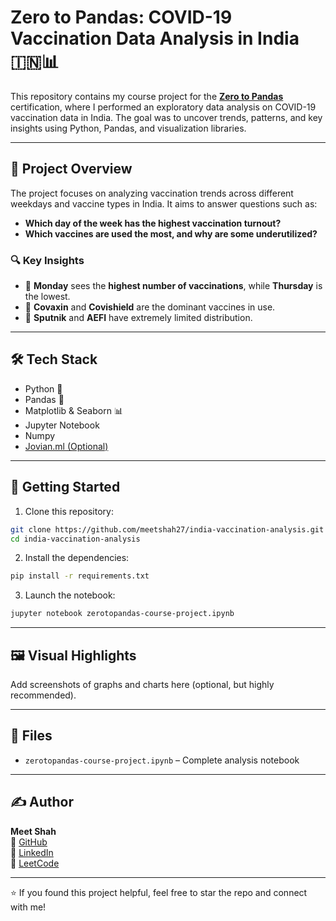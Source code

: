 # Zero to Pandas: COVID-19 Vaccination Data Analysis in India 🇮🇳📊

This repository contains my course project for the **[Zero to Pandas](https://zerotopandas.com)** certification, where I performed an exploratory data analysis on COVID-19 vaccination data in India. The goal was to uncover trends, patterns, and key insights using Python, Pandas, and visualization libraries.

---

## 📘 Project Overview

The project focuses on analyzing vaccination trends across different weekdays and vaccine types in India. It aims to answer questions such as:

- **Which day of the week has the highest vaccination turnout?**
- **Which vaccines are used the most, and why are some underutilized?**

### 🔍 Key Insights

- 📅 **Monday** sees the **highest number of vaccinations**, while **Thursday** is the lowest.
- 💉 **Covaxin** and **Covishield** are the dominant vaccines in use.
- 🧪 **Sputnik** and **AEFI** have extremely limited distribution.

---

## 🛠 Tech Stack

- Python 🐍
- Pandas 🐼
- Matplotlib & Seaborn 📊
- Jupyter Notebook
- Numpy
- [Jovian.ml (Optional)](https://jovian.ai)

---

## 🚀 Getting Started

1. Clone this repository:

```bash
git clone https://github.com/meetshah27/india-vaccination-analysis.git
cd india-vaccination-analysis
```

2. Install the dependencies:

```bash
pip install -r requirements.txt
```

3. Launch the notebook:

```bash
jupyter notebook zerotopandas-course-project.ipynb
```

---

## 🖼 Visual Highlights

Add screenshots of graphs and charts here (optional, but highly recommended).

---

## 📄 Files

- `zerotopandas-course-project.ipynb` – Complete analysis notebook

---

## ✍️ Author

**Meet Shah**  
🔗 [GitHub](https://github.com/meetshah27)  
🔗 [LinkedIn](https://linkedin.com/in/meet-shah-5849751a9/)  
🔗 [LeetCode](https://leetcode.com/meetshah27/)

---

⭐ If you found this project helpful, feel free to star the repo and connect with me!
